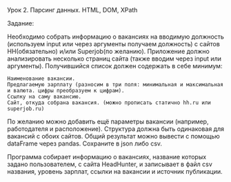 Урок 2. Парсинг данных. HTML, DOM, XPath

Задание:

Необходимо собрать информацию о вакансиях на вводимую должность (используем input или через аргументы получаем должность)
с сайтов HH(обязательно) и/или Superjob(по желанию). Приложение должно анализировать несколько страниц сайта (также вводим
через input или аргументы). Получившийся список должен содержать в себе минимум:

    Наименование вакансии.
    Предлагаемую зарплату (разносим в три поля: минимальная и максимальная и валюта. цифры преобразуем к цифрам).
    Ссылку на саму вакансию.
    Сайт, откуда собрана вакансия. (можно прописать статично hh.ru или superjob.ru)

По желанию можно добавить ещё параметры вакансии (например, работодателя и расположение). Структура должна быть одинаковая
для вакансий с обоих сайтов. Общий результат можно вывести с помощью dataFrame через pandas. Сохраните в json либо csv.

Программа собирает информацию о вакансиях, название которых задано пользователем, с сайта HeadHunter, и записывает в файл csv названия, 
уровень зарплат, ссылки на вакансии и источник публикации.
